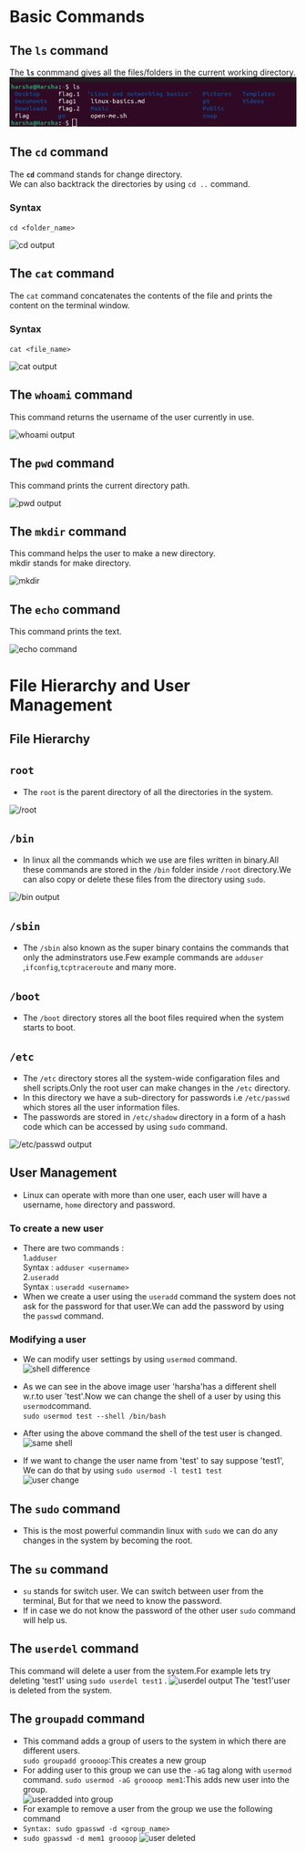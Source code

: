 # Basic Commands

## The `ls` command

The **`ls`** conmmand gives all the files/folders in the current working directory.
![ls output](images/ls.png)

## The `cd` command

The **`cd`** command stands for change directory.  
We can also backtrack the directories by using `cd ..` command.

### Syntax

```cd <folder_name>```

![cd output](images/cd.png)

## The `cat` command

The `cat` command concatenates the contents of the file and prints the content on the terminal window.

### Syntax

``` cat <file_name> ```

![cat output](images/cat.png)

## The `whoami` command

This command returns the username of the user currently in use.

![whoami output](images/whoami.png)

## The `pwd` command

This command prints the current directory path.

![pwd output](images/pwd.png)

## The `mkdir` command

This command helps the user to make a new directory.  
mkdir stands for make directory.

![mkdir](images/mkdir.png)

## The `echo` command

This command prints the text.

![echo command](images/echo.png)

# File Hierarchy and User Management  

## File Hierarchy

## `root`

+ The `root` is the parent directory of all the directories in the system.

![/root](images/root.png)

## `/bin`

+ In linux all the commands which we use are files written in binary.All these commands are stored in the `/bin` folder inside `/root` directory.We can also copy or delete these files from the directory using `sudo`.

![/bin output](images/bin.png)

## `/sbin`

+ The `/sbin` also known as the super binary contains the commands that only the adminstrators use.Few example commands are `adduser`
,`ifconfig`,`tcptraceroute` and many more.

## `/boot`

+ The `/boot` directory stores all the boot files required when the system starts to boot.

## `/etc`

+ The `/etc` directory stores all the system-wide configaration files and shell scripts.Only the root user can make changes in the `/etc` directory.  
+ In this directory we have a sub-directory for passwords i.e `/etc/passwd` which stores all the user information files.
+ The passwords are stored in `/etc/shadow` directory in a form of a hash code which can be accessed by using `sudo` command.

![/etc/passwd output](images/etcpasswd.png)

## User Management

+ Linux can operate with more than one user, each user will have a username, `home` directory and password.

### To create a new user  

+ There are two commands :  
    1.`adduser`  
    Syntax : `adduser <username>`  
    2.`useradd`  
    Syntax : `useradd <username>` 
+ When we create a user using the `useradd` command the system does not ask for the password for that user.We can add the password by using the `passwd` command.

### Modifying a user

+ We can modify user settings by using `usermod` command.  
![shell difference](images/shell.png)
+ As we can see in the above image user 'harsha'has a different shell w.r.to user 'test'.Now we can change the shell of a user by using this `usermod`command.  
`sudo usermod test --shell /bin/bash`
+ After using the above command the shell of the test user is changed.  
![same shell](images/shell1.png)  
  
+ If we want to change the user name from 'test' to say suppose 'test1', We can do that by using `sudo usermod -l test1 test`  
![user change](images/userchange.png)
  
## The `sudo` command

+ This is the most powerful commandin linux  with `sudo` we can do any changes in the system by becoming the root.

## The `su` command

+ `su` stands for switch user. We can switch between user from the terminal, But for that we need to know the password.
+ If in case we do not know the password of the other user `sudo` command will help us.

## The `userdel` command

This command will delete a user from the system.For example lets try deleting 'test1' using `sudo userdel test1` . 
![userdel output](images/userdel.png)
The 'test1'user is deleted from the system.

## The `groupadd` command

+ This command adds a group of users to the system in which there are different users.  
`sudo groupadd groooop`:This creates a new group
+ For adding user to this group we can use the `-aG` tag along with `usermod` command.
`sudo usermod -aG groooop mem1`:This adds new user into the group.  
![useradded into group](images/mem1.png)
+ For example to remove a user from the group we use the following command  
+ `Syntax: sudo gpasswd -d <group_name>`  
+ `sudo gpasswd -d mem1 groooop`
![user deleted](images/delgroup.png)